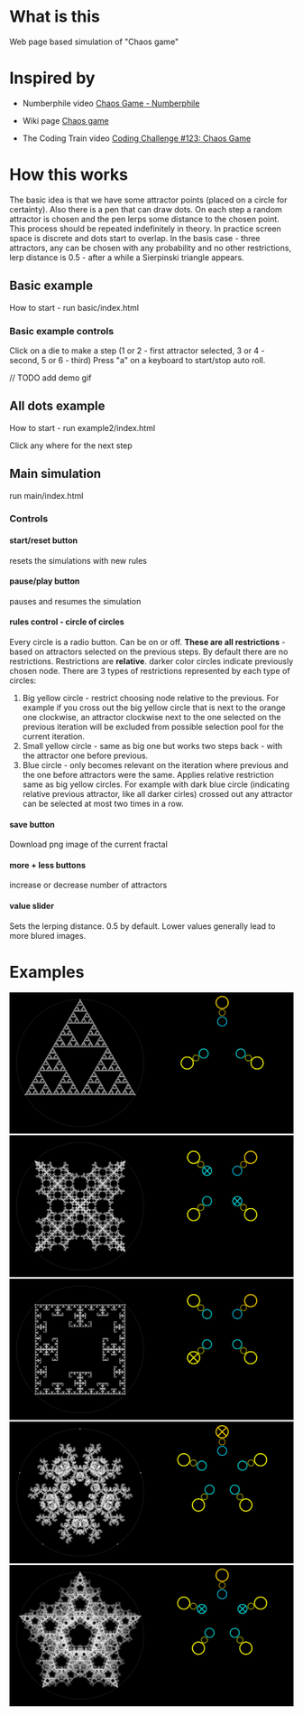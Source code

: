 # What is this
Web page based simulation of "Chaos game"

# Inspired by
+ Numberphile video [Chaos Game - Numberphile](https://youtu.be/kbKtFN71Lfs)

+ Wiki page [Chaos game](https://en.wikipedia.org/wiki/Chaos_game)

+ The Coding Train video [Coding Challenge #123: Chaos Game](https://youtu.be/7gNzMtYo9n4)

# How this works
The basic idea is that we have some attractor points (placed on a circle for certainty). Also there is a pen that can draw dots.
On each step a random attractor is chosen and the pen lerps some distance to the chosen point. This process should be repeated indefinitely in theory. 
In practice screen space is discrete and dots start to overlap. In the basis case - three attractors, any can be chosen with any probability and no other restrictions, lerp distance is 0.5 - after a while a Sierpinski triangle appears.
## Basic example
How to start - run basic/index.html
### Basic example controls
Click on a die to make a step (1 or 2 - first attractor selected, 3 or 4 - second, 5 or 6 - third)
Press "a" on a keyboard to start/stop auto roll.

// TODO add demo gif

## All dots example
How to start - run example2/index.html

Click any where for the next step

## Main simulation
run main/index.html
### Controls
#### start/reset button
resets the simulations with new rules
#### pause/play button
pauses and resumes the simulation
#### rules control - circle of circles
Every circle is a radio button. Can be on or off. 
**These are all restrictions** - based on attractors selected on the previous steps.
By default there are no restrictions.
Restrictions are **relative**. darker color circles indicate previously chosen node.
There are 3 types of restrictions represented by each type of circles:
1. Big yellow circle - restrict choosing node relative to the previous. For example if you cross out the big yellow circle that is next to the orange one clockwise, an attractor clockwise next to the one selected on the previous iteration will be excluded from possible selection pool for the current iteration.
2. Small yellow circle - same as big one but works two steps back - with the attractor one before previous.
3. Blue circle - only becomes relevant on the iteration where previous and the one before attractors were the same. Applies relative restriction same as big yellow circles. For example with dark blue circle (indicating relative previous attractor, like all darker cirles) crossed out any attractor can be selected at most two times in a row.
#### save button
Download png image of the current fractal
#### more + less buttons
increase or decrease number of attractors
#### value slider
Sets the lerping distance. 0.5 by default. Lower values generally lead to more blured images.

# Examples
![demo1](https://github.com/oowhyy/chaos-game/blob/main/imgs/demo1.png)
![demo2](https://github.com/oowhyy/chaos-game/blob/main/imgs/demo2.png)
![demo3](https://github.com/oowhyy/chaos-game/blob/main/imgs/demo3.png)
![demo4](https://github.com/oowhyy/chaos-game/blob/main/imgs/demo4.png)
![demo5](https://github.com/oowhyy/chaos-game/blob/main/imgs/demo5.png)



